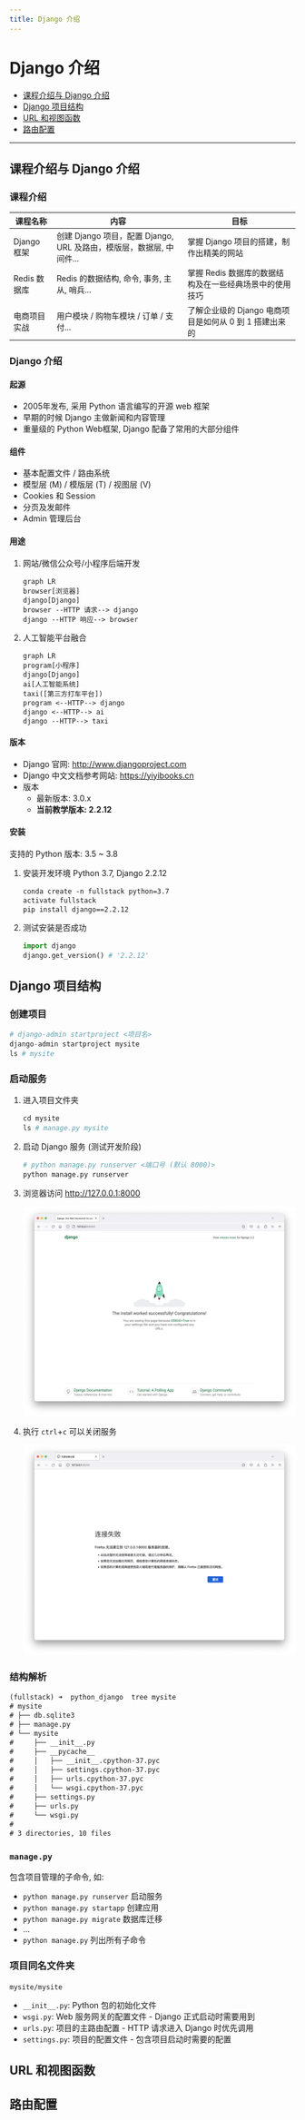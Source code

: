 ```yaml
---
title: Django 介绍
---
```


# Django 介绍

- [课程介绍与 Django 介绍](#课程介绍与-django-介绍)
- [Django 项目结构](#django-项目结构)
- [URL 和视图函数](#url-和视图函数)
- [路由配置](#路由配置)

---

## 课程介绍与 Django 介绍

### 课程介绍

| 课程名称 | 内容 | 目标 |
| - | - | - |
| Django 框架 | 创建 Django 项目，配置 Django, URL 及路由，模版层，数据层, 中间件...| 掌握 Django 项目的搭建，制作出精美的网站 |
| Redis 数据库 | Redis 的数据结构, 命令, 事务, 主从, 哨兵... | 掌握 Redis 数据库的数据结构及在一些经典场景中的使用技巧 |
| 电商项目实战 | 用户模块 / 购物车模块 / 订单 / 支付... | 了解企业级的 Django 电商项目是如何从 0 到 1 搭建出来的 |

### Django 介绍

#### 起源

- 2005年发布, 采用 Python 语言编写的开源 web 框架
- 早期的时候 Django 主做新闻和内容管理
- 重量级的 Python Web框架, Django 配备了常用的大部分组件

#### 组件

- 基本配置文件 / 路由系统
- 模型层 (M) / 模版层 (T) / 视图层 (V)
- Cookies 和 Session
- 分页及发邮件
- Admin 管理后台

#### 用途

1. 网站/微信公众号/小程序后端开发

    ```mermaid
    graph LR
    browser[浏览器]
    django[Django]
    browser --HTTP 请求--> django
    django --HTTP 响应--> browser
    ```

2. 人工智能平台融合

    ```mermaid
    graph LR
    program[小程序]
    django[Django]
    ai[人工智能系统]
    taxi([第三方打车平台])
    program <--HTTP--> django 
    django <--HTTP--> ai
    django --HTTP--> taxi
    ```

#### 版本

- Django 官网: http://www.djangoproject.com
- Django 中文文档参考网站: https://yiyibooks.cn
- 版本
  - 最新版本: 3.0.x
  - **当前教学版本: 2.2.12**

#### 安装

支持的 Python 版本: 3.5 ~ 3.8

1. 安装开发环境 Python 3.7, Django 2.2.12

    ```shell
    conda create -n fullstack python=3.7
    activate fullstack
    pip install django==2.2.12
    ```

2. 测试安装是否成功

    ```python
    import django
    django.get_version() # '2.2.12'
    ```

## Django 项目结构

### 创建项目

```python
# django-admin startproject <项目名>
django-admin startproject mysite
ls # mysite
```

### 启动服务

1. 进入项目文件夹

    ```python
    cd mysite
    ls # manage.py mysite
    ```

2. 启动 Django 服务 (测试开发阶段)

    ```python
    # python manage.py runserver <端口号 (默认 8000)>
    python manage.py runserver
    ```

3. 浏览器访问 http://127.0.0.1:8000

    ![runserver](runserver.png)

4. 执行 `ctrl`+`c` 可以关闭服务

    ![runserver close](runserver-close.png)

### 结构解析

```shell
(fullstack) ➜  python_django  tree mysite
# mysite
# ├── db.sqlite3
# ├── manage.py
# └── mysite
#     ├── __init__.py
#     ├── __pycache__
#     │   ├── __init__.cpython-37.pyc
#     │   ├── settings.cpython-37.pyc
#     │   ├── urls.cpython-37.pyc
#     │   └── wsgi.cpython-37.pyc
#     ├── settings.py
#     ├── urls.py
#     └── wsgi.py
# 
# 3 directories, 10 files
```

### `manage.py`

包含项目管理的子命令, 如:

- `python manage.py runserver` 启动服务
- `python manage.py startapp` 创建应用
- `python manage.py migrate` 数据库迁移
- ...
- `python manage.py` 列出所有子命令

### 项目同名文件夹

`mysite/mysite`

- `__init__.py`: Python 包的初始化文件
- `wsgi.py`: Web 服务网关的配置文件 - Django 正式启动时需要用到
- `urls.py`: 项目的主路由配置 - HTTP 请求进入 Django 时优先调用
- `settings.py`: 项目的配置文件 - 包含项目启动时需要的配置

## URL 和视图函数

## 路由配置
